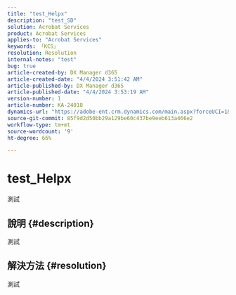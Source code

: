 ```yaml
---
title: "test_Helpx"
description: "test_SD"
solution: Acrobat Services
product: Acrobat Services
applies-to: "Acrobat Services"
keywords: 「KCS」
resolution: Resolution
internal-notes: "test"
bug: true
article-created-by: DX Manager d365
article-created-date: "4/4/2024 3:51:42 AM"
article-published-by: DX Manager d365
article-published-date: "4/4/2024 3:53:19 AM"
version-number: 1
article-number: KA-24018
dynamics-url: "https://adobe-ent.crm.dynamics.com/main.aspx?forceUCI=1&pagetype=entityrecord&etn=knowledgearticle&id=e73530a2-36f2-ee11-904c-6045bd006c82"
source-git-commit: 85f9d2d50bb29a129be60c437be9eeb613a466e2
workflow-type: tm+mt
source-wordcount: '9'
ht-degree: 66%

---
```


# test_Helpx


測試

## 說明 {#description}

測試

## 解決方法 {#resolution}


測試
